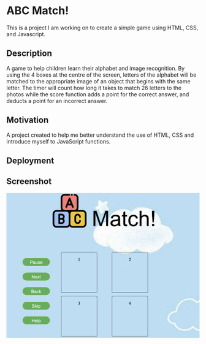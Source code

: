 # ABC Match!
This is a project I am working on to create a simple game using HTML, CSS, and Javascript.

## Description
A game to help children learn their alphabet and image recognition. By using the 4 boxes at the centre of the screen, letters of the alphabet will be matched to the appropriate image of an object that begins with the same letter. The timer will count how long it takes to match 26 letters to the photos while the score function adds a point for the correct answer, and deducts a point for an incorrect answer. 

## Motivation
A project created to help me better understand the use of HTML, CSS and introduce myself to JavaScript functions.
## Deployment

## Screenshot
![screenshotimg](Images/gameScreenshot.png)
